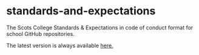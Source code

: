 # standards-and-expectations
The Scots College Standards &amp; Expectations in code of conduct format for school GitHub repositories.

The latest version is always available [here.](https://raw.githubusercontent.com/scotscollegenz/standards-and-expectations/main/CODE_OF_CONDUCT.md)
